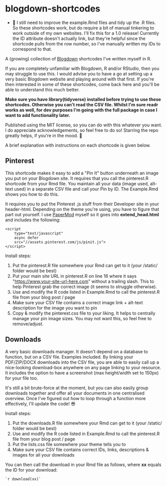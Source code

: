 # blogdown-shortcodes

- 📝 I still need to improve the example.Rmd files and tidy up the .R files. So these shortcodes work, but do require a bit of manual tinkering to work outside of my own websites. I'll fix this for a 1.0 release! Currently the ID attribute doesn't actually link, but they're helpful since the shortcode pulls from the row number, so I've manually written my IDs to correspond to that.

A (growing) collection of [Blogdown](https://github.com/rstudio/blogdown) shortcodes I've written myself in R.

If you are completely unfamiliar with Blogdown, R and/or RStudio, then you may struggle to use this. I would advise you to have a go at setting up a very basic Blogdown website and playing around with that first. If you're then interested in some of these shortcodes, come back here and you'll be able to understand this much better.

**Make sure you have library(tidyverse) installed before trying to use these shortcodes. Otherwise you can't read the CSV file. Whilst I'm sure readr works as well, for dev purposes I'm going with the full package in case I want to add functionality later.**

Published using the MIT license, so you can do with this whatever you want. I do appreciate acknowledgements, so feel free to do so! Starring the repo greatly helps, if you're in the mood. 💫

<!-- In Dutch, you can see these shortcodes in action on [my education website](https://www.lerenleukermaken.nl/). -->

A brief explanation with instructions on each shortcode is given below.

## Pinterest

This shortcode makes it easy to add a "Pin It" button underneath an image you put on your Blogdown site. It requires that you call the pinterest.R shortcode from your Rmd file. You maintain all your data (image used, alt-text used) in a separate CSV file and call your Pin by ID. The Example.Rmd shows you how to do this.

It requires you to put the Pinterest .js stuff from their Developer site in your header-html. Depending on the theme you're using, you have to figure that part out yourself. I use [PaperMod](https://github.com/adityatelange/hugo-PaperMod) myself so it goes into **extend_head.html** and includes the following:

```
<script
    type="text/javascript"
    async defer
    src="//assets.pinterest.com/js/pinit.js">
</script>
```

Install steps:

1. Put the pinterest.R file somewhere your Rmd can get to it (your /static/ folder would be best)
2. Put your main site URL in pinterest.R on line 16 where it says "https://www.your-site-url-here.com" without a trailing slash. This to help Pinterest grab the correct image (it seems to struggle otherwise).
3. Use and modify the R code listed in Example.Rmd to call the pinterest.R file from your blog post / page
4. Make sure your CSV file contains a correct image link + alt-text description for the image you want to pin
5. Copy & modify the pinterest.css file to your liking. It helps to centrally manage your pin image sizes. You may not want this, so feel free to remove/adjust.

## Downloads

A very basic downloads manager. It doesn't depend on a database to function, but on a CSV file. Examples included. By linking your PDF/ZIP/DOCX downloads into the CSV file, you are able to easily call up a nice-looking download-box anywhere on any page linking to your resource. It includes the option to have a screenshot (max height/width set to 150px) for your file too.

It's still a bit brute-force at the moment, but you can also easily group downloads together and offer all your documents in one centralised overview. Once I've figured out how to loop through a function more effectively, I'll update the code! 😎

Install steps:

1. Put the downloads.R file somewhere your Rmd can get to it (your /static/ folder would be best)
2. Use and modify the R code listed in Example.Rmd to call the pinterest.R file from your blog post / page
2. Put the lists.css file somewhere your theme tells you to
3. Make sure your CSV file contains correct IDs, links, descriptions & images for all your downloads

You can then call the download in your Rmd file as follows, where **xx** equals the ID for your download:

```
`r download(xx)`
```